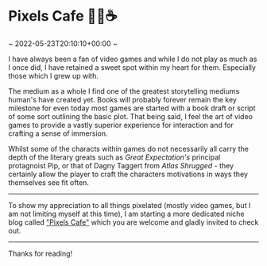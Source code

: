 # Pixels Cafe 🧚👾☕
~ 2022-05-23T20:10:10+00:00 ~

I have always been a fan of video games and while I do not play as much as I once did, I have retained a sweet spot within my heart for them. Especially those which I grew up with.

The medium as a whole I find one of the greatest storytelling mediums human's have created yet. Books will probably forever remain the key milestone for even today most games are started with a book draft or script of some sort outlining the basic plot. That being said, I feel the art of video games to provide a vastly superior experience for interaction and for crafting a sense of immersion.

Whilst some of the characts within games do not necessarily all carry the depth of the literary greats such as _Great Expectation's_ principal protagnoist Pip, or that of Dagny Taggert from _Atlas Shrugged_ - they certainly allow the player to craft the characters motivations in ways they themselves see fit often.

---

To show my appreciation to all things pixelated (mostly video games, but I am not limiting myself at this time), I am starting a more dedicated niche blog called ["Pixels Cafe"](https://pixels.cafe) which you are welcome and gladly invited to check out.

---

Thanks for reading!